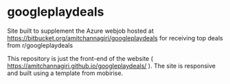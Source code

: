 # googleplaydeals
Site built to supplement the Azure webjob hosted at https://bitbucket.org/amitchannagiri/googleplaydeals for receiving top deals from r/googleplaydeals  

This repository is just the front-end of the website ( https://amitchannagiri.github.io/googleplaydeals/ ). The site is responsive and built using a template from mobirise. 


